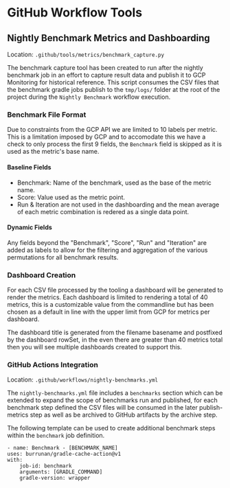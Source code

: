 # GitHub Workflow Tools

## Nightly Benchmark Metrics and Dashboarding

Location: `.github/tools/metrics/benchmark_capture.py`

The benchmark capture tool has been created to run after the nightly benchmark job in an effort to capture result data and publish it to GCP Monitoring for historical reference. This script consumes the CSV files that the benchmark gradle jobs publish to the `tmp/logs/` folder at the root of the project during the `Nightly Benchmark` workflow execution.

### Benchmark File Format
Due to constraints from the GCP API we are limited to 10 labels per metric. This is a limitation imposed by GCP and to accomodate this we have a check to only process the first 9 fields, the `Benchmark` field is skipped as it is used as the metric's base name.

#### Baseline Fields
- Benchmark: Name of the benchmark, used as the base of the metric name.
- Score: Value used as the metric point.
- Run & Iteration are not used in the dashboarding and the mean average of each metric combination is redered as a single data point.

#### Dynamic Fields
Any fields beyond the "Benchmark", "Score", "Run" and "Iteration" are added as labels to allow for the filtering and aggregation of the various permutations for all benchmark results.

### Dashboard Creation

For each CSV file processed by the tooling a dashboard will be generated to render the metrics. Each dashboard is limited to rendering a total of 40 metrics, this is a customizable value from the commandline but has been chosen as a default in line with the upper limit from GCP for metrics per dashboard.

The dashboard title is generated from the filename basename and postfixed by the dashboard rowSet, in the even there are greater than 40 metrics total then you will see multiple dashboards created to support this.

### GitHub Actions Integration

Location: `.github/workflows/nightly-benchmarks.yml`

The `nightly-benchmarks.yml` file includes a `benchmarks` section which can be extended to expand the scope of benchmarks run and published, for each benchmark step defined the CSV files will be consumed in the later publish-metrics step as well as be archived to GitHub artifacts by the archive step.

The following template can be used to create additional benchmark steps within the `benchmark` job definition.

```
- name: Benchmark - [BENCHMARK_NAME]
uses: burrunan/gradle-cache-action@v1
with:
    job-id: benchmark
    arguments: [GRADLE_COMMAND]
    gradle-version: wrapper
```